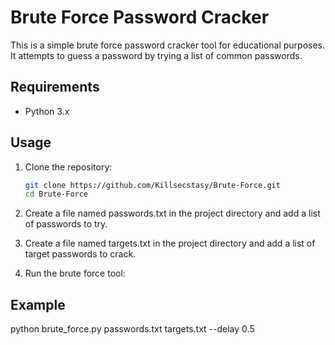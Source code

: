 # Brute Force Password Cracker

This is a simple brute force password cracker tool for educational purposes. It attempts to guess a password by trying a list of common passwords.

## Requirements

- Python 3.x

## Usage

1. Clone the repository:
   ```sh
   git clone https://github.com/Killsecstasy/Brute-Force.git
   cd Brute-Force

2. Create a file named passwords.txt in the project directory and add a list of passwords to try.

3. Create a file named targets.txt in the project directory and add a list of target passwords to crack.

4. Run the brute force tool:
## Example ##
python brute_force.py passwords.txt targets.txt --delay 0.5
